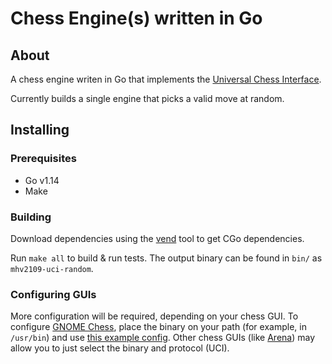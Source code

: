 # Chess Engine(s) written in Go
## About
A chess engine writen in Go that implements the
[Universal Chess Interface](./docs/engine-interface.txt).

Currently builds a single engine that picks a valid
move at random.

## Installing
### Prerequisites
* Go v1.14
* Make

### Building
Download dependencies using the [vend](https://github.com/nomad-software/vend)
tool to get CGo dependencies.

Run `make all` to build & run tests. The output binary
can be found in `bin/` as `mhv2109-uci-random`.

### Configuring GUIs
More configuration will be required, depending on your
chess GUI.  To configure
[GNOME Chess](https://wiki.gnome.org/Apps/Chess), place
the binary on your path (for example, in `/usr/bin`)
and use [this example config](./conf/mhv2109-uci-random.conf).
Other chess GUIs (like [Arena](http://www.playwitharena.de/))
may allow you to just select the binary and protocol (UCI).
